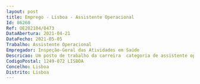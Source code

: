 ```yaml
--- 
layout: post
title: Emprego - Lisboa - Assistente Operacional
Id: 86260
Ref: OE202104/0473
DataAbertura: 2021-04-21
DataFecho: 2021-05-05
Trabalho: Assistente Operacional
Empregador: Inspeção-Geral das Atividades em Saúde
Descricao: Um posto de trabalho da carreira  categoria de assistente operacional (motorista), em regime de contrato de trabalho em funções públicas por tempo indeterminado, para apoio à Direção.
CodigoPostal: 1249-072 LISBOA
Concelho: Lisboa
Distrito: Lisboa
--- 
```

